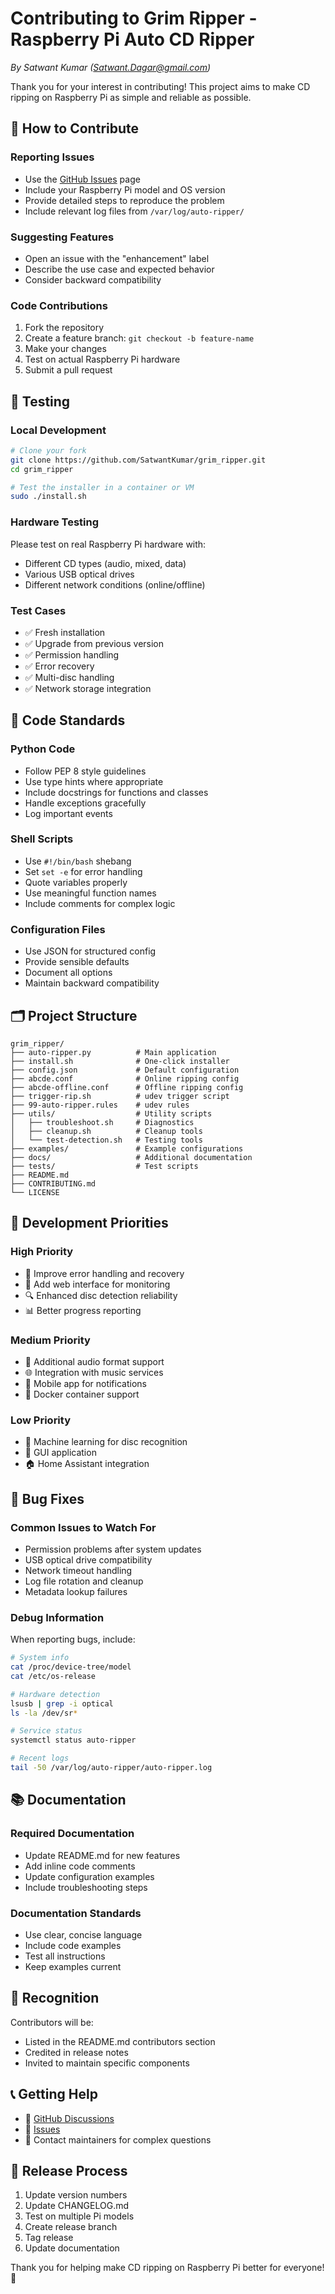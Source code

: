 # Contributing to Grim Ripper - Raspberry Pi Auto CD Ripper

*By Satwant Kumar (Satwant.Dagar@gmail.com)*

Thank you for your interest in contributing! This project aims to make CD ripping on Raspberry Pi as simple and reliable as possible.

## 🤝 How to Contribute

### Reporting Issues
- Use the [GitHub Issues](https://github.com/SatwantKumar/grim_ripper/issues) page
- Include your Raspberry Pi model and OS version
- Provide detailed steps to reproduce the problem
- Include relevant log files from `/var/log/auto-ripper/`

### Suggesting Features
- Open an issue with the "enhancement" label
- Describe the use case and expected behavior
- Consider backward compatibility

### Code Contributions
1. Fork the repository
2. Create a feature branch: `git checkout -b feature-name`
3. Make your changes
4. Test on actual Raspberry Pi hardware
5. Submit a pull request

## 🧪 Testing

### Local Development
```bash
# Clone your fork
git clone https://github.com/SatwantKumar/grim_ripper.git
cd grim_ripper

# Test the installer in a container or VM
sudo ./install.sh
```

### Hardware Testing
Please test on real Raspberry Pi hardware with:
- Different CD types (audio, mixed, data)
- Various USB optical drives
- Different network conditions (online/offline)

### Test Cases
- ✅ Fresh installation
- ✅ Upgrade from previous version
- ✅ Permission handling
- ✅ Error recovery
- ✅ Multi-disc handling
- ✅ Network storage integration

## 📝 Code Standards

### Python Code
- Follow PEP 8 style guidelines
- Use type hints where appropriate
- Include docstrings for functions and classes
- Handle exceptions gracefully
- Log important events

### Shell Scripts
- Use `#!/bin/bash` shebang
- Set `set -e` for error handling
- Quote variables properly
- Use meaningful function names
- Include comments for complex logic

### Configuration Files
- Use JSON for structured config
- Provide sensible defaults
- Document all options
- Maintain backward compatibility

## 🗂️ Project Structure

```
grim_ripper/
├── auto-ripper.py          # Main application
├── install.sh              # One-click installer
├── config.json             # Default configuration
├── abcde.conf              # Online ripping config
├── abcde-offline.conf      # Offline ripping config
├── trigger-rip.sh          # udev trigger script
├── 99-auto-ripper.rules    # udev rules
├── utils/                  # Utility scripts
│   ├── troubleshoot.sh     # Diagnostics
│   ├── cleanup.sh          # Cleanup tools
│   └── test-detection.sh   # Testing tools
├── examples/               # Example configurations
├── docs/                   # Additional documentation
├── tests/                  # Test scripts
├── README.md
├── CONTRIBUTING.md
└── LICENSE
```

## 🎯 Development Priorities

### High Priority
- 🔧 Improve error handling and recovery
- 📱 Add web interface for monitoring
- 🔍 Enhanced disc detection reliability
- 📊 Better progress reporting

### Medium Priority
- 🎵 Additional audio format support
- 🌐 Integration with music services
- 📱 Mobile app for notifications
- 🐳 Docker container support

### Low Priority
- 🤖 Machine learning for disc recognition
- 🎨 GUI application
- 🏠 Home Assistant integration

## 🐛 Bug Fixes

### Common Issues to Watch For
- Permission problems after system updates
- USB optical drive compatibility
- Network timeout handling
- Log file rotation and cleanup
- Metadata lookup failures

### Debug Information
When reporting bugs, include:
```bash
# System info
cat /proc/device-tree/model
cat /etc/os-release

# Hardware detection
lsusb | grep -i optical
ls -la /dev/sr*

# Service status
systemctl status auto-ripper

# Recent logs
tail -50 /var/log/auto-ripper/auto-ripper.log
```

## 📚 Documentation

### Required Documentation
- Update README.md for new features
- Add inline code comments
- Update configuration examples
- Include troubleshooting steps

### Documentation Standards
- Use clear, concise language
- Include code examples
- Test all instructions
- Keep examples current

## 🎉 Recognition

Contributors will be:
- Listed in the README.md contributors section
- Credited in release notes
- Invited to maintain specific components

## 📞 Getting Help

- 💬 [GitHub Discussions](https://github.com/SatwantKumar/grim_ripper/discussions)
- 🐛 [Issues](https://github.com/SatwantKumar/grim_ripper/issues)
- 📧 Contact maintainers for complex questions

## 🚀 Release Process

1. Update version numbers
2. Update CHANGELOG.md
3. Test on multiple Pi models
4. Create release branch
5. Tag release
6. Update documentation

Thank you for helping make CD ripping on Raspberry Pi better for everyone! 🎵
